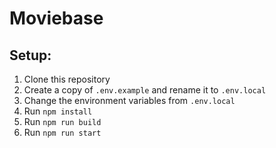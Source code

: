 # Moviebase

## Setup:
1. Clone this repository
2. Create a copy of `.env.example` and rename it to `.env.local`
3. Change the environment variables from `.env.local`
4. Run `npm install`
5. Run `npm run build`
6. Run `npm run start`